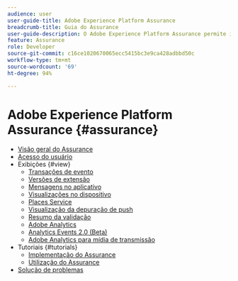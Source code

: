 ```yaml
---
audience: user
user-guide-title: Adobe Experience Platform Assurance
breadcrumb-title: Guia do Assurance
user-guide-description: O Adobe Experience Platform Assurance permite inspecionar, testar, simular e validar como você coleta dados ou veicula experiências em seus aplicativos móveis.
feature: Assurance
role: Developer
source-git-commit: c16ce1020670065ecc5415bc3e9ca428adbbd50c
workflow-type: tm+mt
source-wordcount: '69'
ht-degree: 94%

---
```



# Adobe Experience Platform Assurance {#assurance}

- [Visão geral do Assurance](./home.md)
- [Acesso do usuário](./user-access.md)
- Exibições {#view}
   - [Transações de evento](./views/event-transactions.md)
   - [Versões de extensão](./views/extension-versions.md)
   - [Mensagens no aplicativo](./views/in-app-messaging.md)
   - [Visualizações no dispositivo](./views/on-device-views.md)
   - [Places Service](./views/places-service.md)
   - [Visualização da depuração de push](./views/push-debug-view.md)
   - [Resumo da validação](./views/validation-summary.md)
   - [Adobe Analytics](./views/adobe-analytics.md)
   - [Analytics Events 2.0 (Beta)](./views/adobe-analytics-edge.md)
   - [Adobe Analytics para mídia de transmissão](./views/adobe-analytics-streaming-media.md)
- Tutoriais {#tutorials}
   - [Implementação do Assurance](./tutorials/implement-assurance.md)
   - [Utilização do Assurance](./tutorials/using-assurance.md)
- [Solução de problemas](./troubleshooting.md)